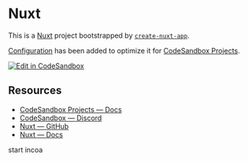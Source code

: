 # Nuxt

This is a [Nuxt](https://nuxtjs.org/) project bootstrapped by [`create-nuxt-app`](https://github.com/nuxt/create-nuxt-app).

[Configuration](https://codesandbox.io/docs/projects/learn/setting-up/tasks) has been added to optimize it for [CodeSandbox Projects](https://codesandbox.io/p/dashboard).

[![Edit in CodeSandbox](https://assets.codesandbox.io/github/button-edit-lime.svg)](https://codesandbox.io/p/github/codesandbox/codesandbox-template-nuxt/main)

## Resources

- [CodeSandbox Projects — Docs](https://docs.codesandbox.io)
- [CodeSandbox — Discord](https://discord.gg/Ggarp3pX5H)
- [Nuxt — GitHub](https://github.com/nuxt/framework)
- [Nuxt — Docs](https://nuxtjs.org/docs)

start
incoa
